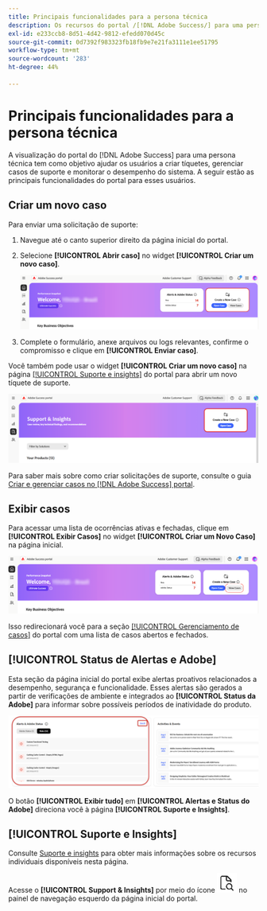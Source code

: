 ```yaml
---
title: Principais funcionalidades para a persona técnica
description: Os recursos do portal /[!DNL Adobe Success/] para uma persona técnica permitem que os usuários criem e gerenciem casos de suporte, monitorem o desempenho do sistema e rastreiem alertas relacionados à segurança e funcionalidade.
exl-id: e233ccb8-8d51-4d42-9812-efedd070d45c
source-git-commit: 0d7392f983323fb18fb9e7e21fa3111e1ee51795
workflow-type: tm+mt
source-wordcount: '283'
ht-degree: 44%

---
```


# Principais funcionalidades para a persona técnica

A visualização do portal do [!DNL Adobe Success] para uma persona técnica tem como objetivo ajudar os usuários a criar tíquetes, gerenciar casos de suporte e monitorar o desempenho do sistema. A seguir estão as principais funcionalidades do portal para esses usuários.

## Criar um novo caso

Para enviar uma solicitação de suporte:

1. Navegue até o canto superior direito da página inicial do portal.
1. Selecione **[!UICONTROL Abrir caso]** no widget **[!UICONTROL Criar um novo caso]**.

   ![criar-um-novo-caso](/help/adobe-success-portal/assets/technical-persona-create-case.png)

1. Complete o formulário, anexe arquivos ou logs relevantes, confirme o compromisso e clique em **[!UICONTROL Enviar caso]**.

Você também pode usar o widget **[!UICONTROL Criar um novo caso]** na página [[!UICONTROL Suporte e insights]](/help/adobe-success-portal/technical-persona/support-and-insights/support-and-insights-overview.md) do portal para abrir um novo tíquete de suporte.

![create-case-from-support-and-insights-tab](/help/adobe-success-portal/assets/create-case-from-support-and-insights.png)

Para saber mais sobre como criar solicitações de suporte, consulte o guia [Criar e gerenciar casos no [!DNL Adobe Success] portal](/help/adobe-success-portal/technical-persona/support-and-insights/create-and-manage-cases-in-the-adobe-success-portal.md).

## Exibir casos

Para acessar uma lista de ocorrências ativas e fechadas, clique em **[!UICONTROL Exibir Casos]** no widget **[!UICONTROL Criar um Novo Caso]** na página inicial.

![exibir-e-gerenciar-casos-existentes](/help/adobe-success-portal/assets/technical-persona-view-cases.png)

Isso redirecionará você para a seção [[!UICONTROL Gerenciamento de casos]](/help/adobe-success-portal/technical-persona/support-and-insights/support-and-insights-overview.md#case-management) do portal com uma lista de casos abertos e fechados.

## [!UICONTROL Status de Alertas e Adobe]

Esta seção da página inicial do portal exibe alertas proativos relacionados a desempenho, segurança e funcionalidade. Esses alertas são gerados a partir de verificações de ambiente e integrados ao **[!UICONTROL Status da Adobe]** para informar sobre possíveis períodos de inatividade do produto.

![alertas-e-adobe-status](/help/adobe-success-portal/assets/alerts-and-adobe-status.png)

O botão **[!UICONTROL Exibir tudo]** em **[!UICONTROL Alertas e Status do Adobe]** direciona você à página **[!UICONTROL Suporte e Insights]**.

## [!UICONTROL Suporte e Insights]

Consulte [Suporte e insights](/help/adobe-success-portal/technical-persona/support-and-insights/support-and-insights-overview.md) para obter mais informações sobre os recursos individuais disponíveis nesta página.

Acesse o **[!UICONTROL Support &amp; Insights]** por meio do ícone ![support-and-insights-icon](/help/adobe-success-portal/assets/support-and-insight-icon.png) no painel de navegação esquerdo da página inicial do portal.
